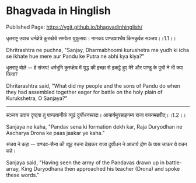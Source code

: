 # Bhagvada in Hinglish

Published Page: https://ygit.github.io/bhagvadinhinglish/

धृतराष्ट्र उवाच
धर्मक्षेत्रे कुरुक्षेत्रे समवेता युयुत्सवः।
मामकाः पाण्डवाश्चैव किमकुर्वत सञ्जय।।1.1।।

Dhritrashtra ne puchna, "Sanjay, Dharmabhoomi kurushetra me yudh ki icha se ikhate hue mere aur Pandu ke Putra ne abhi kya kiya?"

धृतराष्ट्र बोले -- 
हे संजय! धर्मभूमि कुरुक्षेत्र में युद्ध की इच्छा से इकट्ठे हुए मेरेे और पाण्डु के पुत्रों ने भी क्या किया?

Dhritarashtra said, "What did my people and the sons of Pandu do when they had assembled together eager for battle on the holy plain of Kurukshetra, O Sanjaya?"

--- 

सञ्जय उवाच
दृष्ट्वा तु पाण्डवानीकं व्यूढं दुर्योधनस्तदा।
आचार्यमुपसङ्गम्य राजा वचनमब्रवीत्।।1.2।।

Sanjaya ne kaha, "Pandav sena ki formation dekh kar, Raja Duryodhan ne Aacharya Drona ke paas jaakar ye kaha."

संजय ने कहा -- 
पाण्डव-सैन्य की व्यूह रचना देखकर राजा दुर्योधन ने आचार्य द्रोण के पास जाकर ये वचन कहे।

Sanjaya said, "Having seen the army of the Pandavas drawn up in battle-array, King Duryodhana then approached his teacher (Drona) and spoke these words."
